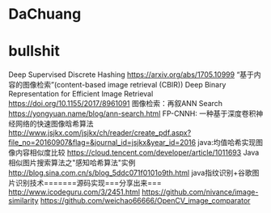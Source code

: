 # DaChuang
# bullshit
Deep Supervised Discrete Hashing https://arxiv.org/abs/1705.10999
“基于内容的图像检索”(content-based image retrieval (CBIR))
Deep Binary Representation for Efficient Image Retrieval https://doi.org/10.1155/2017/8961091
图像检索：再叙ANN Search https://yongyuan.name/blog/ann-search.html
FP-CNNH: 一种基于深度卷积神经网络的快速图像晗希算法 
http://www.jsjkx.com/jsjkx/ch/reader/create_pdf.aspx?file_no=20160907&flag=&journal_id=jsjkx&year_id=2016
java:均值哈希实现图像内容相似度比较 https://cloud.tencent.com/developer/article/1011693
Java相似图片搜索算法之"感知哈希算法"实例 http://blog.sina.com.cn/s/blog_5ddc071f0101o9th.html
java指纹识别+谷歌图片识别技术=======源码实现===分享出来===
http://www.icodeguru.com/3/2451.html
https://github.com/nivance/image-similarity
https://github.com/weichao66666/OpenCV_image_comparator

